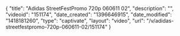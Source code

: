{
    "title": "Adidas StreetFestPromo 720p 060611 02",
    "description": "",
    "videoid": "151174",
    "date_created": "1396646915",
    "date_modified": "1418181260",
    "type": "captivate",
    "layout": "video",
    "url": "\/v\/adidas-streetfestpromo-720p-060611-02\/151174"
}